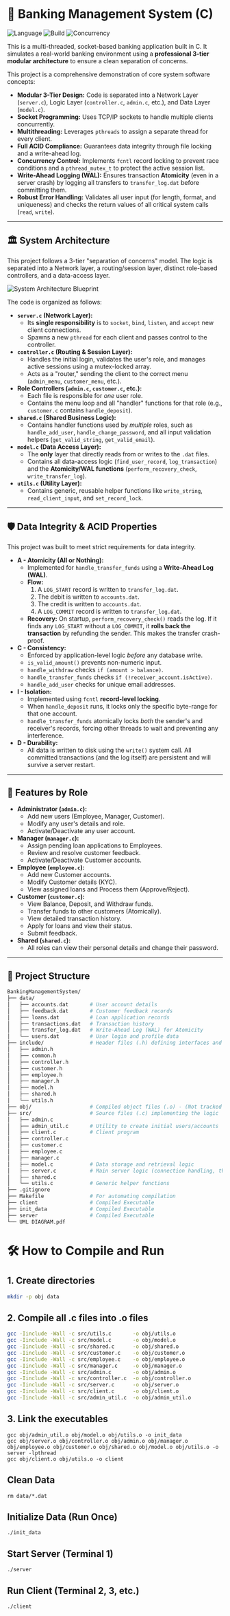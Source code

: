 # 🏦 Banking Management System (C)

![Language](https://img.shields.io/badge/Language-C-blue.svg) ![Build](https://img.shields.io/badge/Build-gcc-lightgrey.svg) ![Concurrency](https://img.shields.io/badge/Concurrency-pthreads-blue.svg)

This is a multi-threaded, socket-based banking application built in C. It simulates a real-world banking environment using a **professional 3-tier modular architecture** to ensure a clean separation of concerns.

This project is a comprehensive demonstration of core system software concepts:
* **Modular 3-Tier Design:** Code is separated into a Network Layer (`server.c`), Logic Layer (`controller.c`, `admin.c`, etc.), and Data Layer (`model.c`).
* **Socket Programming:** Uses TCP/IP sockets to handle multiple clients concurrently.
* **Multithreading:** Leverages `pthreads` to assign a separate thread for every client.
* **Full ACID Compliance:** Guarantees data integrity through file locking and a write-ahead log.
* **Concurrency Control:** Implements `fcntl` record locking to prevent race conditions and a `pthread_mutex_t` to protect the active session list.
* **Write-Ahead Logging (WAL):** Ensures transaction **Atomicity** (even in a server crash) by logging all transfers to `transfer_log.dat` before committing them.
* **Robust Error Handling:** Validates all user input (for length, format, and uniqueness) and checks the return values of all critical system calls (`read`, `write`).

---

## 🏛️ System Architecture

This project follows a 3-tier "separation of concerns" model. The logic is separated into a Network layer, a routing/session layer, distinct role-based controllers, and a data-access layer.

![System Architecture Blueprint](blueprint.svg)

The code is organized as follows:
* **`server.c` (Network Layer):**
    * Its **single responsibility** is to `socket`, `bind`, `listen`, and `accept` new client connections.
    * Spawns a new `pthread` for each client and passes control to the controller.
* **`controller.c` (Routing & Session Layer):**
    * Handles the initial login, validates the user's role, and manages active sessions using a mutex-locked array.
    * Acts as a "router," sending the client to the correct menu (`admin_menu`, `customer_menu`, etc.).
* **Role Controllers (`admin.c`, `customer.c`, etc.):**
    * Each file is responsible for *one* user role.
    * Contains the menu loop and all "handler" functions for that role (e.g., `customer.c` contains `handle_deposit`).
* **`shared.c` (Shared Business Logic):**
    * Contains handler functions used by *multiple* roles, such as `handle_add_user`, `handle_change_password`, and all input validation helpers (`get_valid_string`, `get_valid_email`).
* **`model.c` (Data Access Layer):**
    * The **only** layer that directly reads from or writes to the `.dat` files.
    * Contains all data-access logic (`find_user_record`, `log_transaction`) and the **Atomicity/WAL functions** (`perform_recovery_check`, `write_transfer_log`).
* **`utils.c` (Utility Layer):**
    * Contains generic, reusable helper functions like `write_string`, `read_client_input`, and `set_record_lock`.

---

## 🛡️ Data Integrity & ACID Properties

This project was built to meet strict requirements for data integrity.
* **A - Atomicity (All or Nothing):**
    * Implemented for `handle_transfer_funds` using a **Write-Ahead Log (WAL)**.
    * **Flow:**
        1. A `LOG_START` record is written to `transfer_log.dat`.
        2. The debit is written to `accounts.dat`.
        3. The credit is written to `accounts.dat`.
        4. A `LOG_COMMIT` record is written to `transfer_log.dat`.
    * **Recovery:** On startup, `perform_recovery_check()` reads the log. If it finds any `LOG_START` without a `LOG_COMMIT`, it **rolls back the transaction** by refunding the sender. This makes the transfer crash-proof.
* **C - Consistency:**
    * Enforced by application-level logic *before* any database write.
    * `is_valid_amount()` prevents non-numeric input.
    * `handle_withdraw` checks `if (amount > balance)`.
    * `handle_transfer_funds` checks `if (!receiver_account.isActive)`.
    * `handle_add_user` checks for unique email addresses.
* **I - Isolation:**
    * Implemented using `fcntl` **record-level locking**.
    * When `handle_deposit` runs, it locks only the specific byte-range for that one account.
    * `handle_transfer_funds` atomically locks *both* the sender's and receiver's records, forcing other threads to wait and preventing any interference.
* **D - Durability:**
    * All data is written to disk using the `write()` system call. All committed transactions (and the log itself) are persistent and will survive a server restart.

---

## 🚀 Features by Role
* **Administrator (`admin.c`):**
    * Add new users (Employee, Manager, Customer).
    * Modify any user's details and role.
    * Activate/Deactivate any user account.
* **Manager (`manager.c`):**
    * Assign pending loan applications to Employees.
    * Review and resolve customer feedback.
    * Activate/Deactivate Customer accounts.
* **Employee (`employee.c`):**
    * Add new Customer accounts.
    * Modify Customer details (KYC).
    * View assigned loans and Process them (Approve/Reject).
* **Customer (`customer.c`):**
    * View Balance, Deposit, and Withdraw funds.
    * Transfer funds to other customers (Atomically).
    * View detailed transaction history.
    * Apply for loans and view their status.
    * Submit feedback.
* **Shared (`shared.c`):**
    * All roles can view their personal details and change their password.
---
## 📁 Project Structure

```bash
BankingManagementSystem/
├── data/
│   ├── accounts.dat       # User account details
│   ├── feedback.dat       # Customer feedback records
│   ├── loans.dat          # Loan application records
│   ├── transactions.dat   # Transaction history
│   ├── transfer_log.dat   # Write-Ahead Log (WAL) for Atomicity
│   └── users.dat          # User login and profile data
├── include/               # Header files (.h) defining interfaces and structures
│   ├── admin.h
│   ├── common.h
│   ├── controller.h
│   ├── customer.h
│   ├── employee.h
│   ├── manager.h
│   ├── model.h
│   ├── shared.h
│   └── utils.h
├── obj/                   # Compiled object files (.o) - (Not tracked by Git)
├── src/                   # Source files (.c) implementing the logic
│   ├── admin.c
│   ├── admin_util.c       # Utility to create initial users/accounts
│   ├── client.c           # Client program
│   ├── controller.c
│   ├── customer.c
│   ├── employee.c
│   ├── manager.c
│   ├── model.c            # Data storage and retrieval logic
│   ├── server.c           # Main server logic (connection handling, threads)
│   ├── shared.c
│   └── utils.c            # Generic helper functions
├── .gitignore
├── Makefile               # For automating compilation
├── client                 # Compiled Executable
├── init_data              # Compiled Executable
├── server                 # Compiled Executable
└── UML DIAGRAM.pdf

```

# 🛠️ How to Compile and Run

## 1. Create directories

```bash
mkdir -p obj data
```

## 2. Compile all .c files into .o files
```bash
gcc -Iinclude -Wall -c src/utils.c       -o obj/utils.o
gcc -Iinclude -Wall -c src/model.c       -o obj/model.o
gcc -Iinclude -Wall -c src/shared.c      -o obj/shared.o
gcc -Iinclude -Wall -c src/customer.c    -o obj/customer.o
gcc -Iinclude -Wall -c src/employee.c    -o obj/employee.o
gcc -Iinclude -Wall -c src/manager.c     -o obj/manager.o
gcc -Iinclude -Wall -c src/admin.c       -o obj/admin.o
gcc -Iinclude -Wall -c src/controller.c  -o obj/controller.o
gcc -Iinclude -Wall -c src/server.c      -o obj/server.o
gcc -Iinclude -Wall -c src/client.c      -o obj/client.o
gcc -Iinclude -Wall -c src/admin_util.c  -o obj/admin_util.o
```

## 3. Link the executables
```
gcc obj/admin_util.o obj/model.o obj/utils.o -o init_data
gcc obj/server.o obj/controller.o obj/admin.o obj/manager.o obj/employee.o obj/customer.o obj/shared.o obj/model.o obj/utils.o -o server -lpthread
gcc obj/client.o obj/utils.o -o client
```

## Clean Data
```
rm data/*.dat
```
## Initialize Data (Run Once)
```
./init_data
```
## Start Server (Terminal 1)
```
./server
```
## Run Client (Terminal 2, 3, etc.)
```
./client
```

